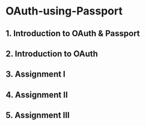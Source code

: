 # OAuth-using-Passport
## 1. Introduction to OAuth & Passport
## 2. Introduction to OAuth
## 3. Assignment I
## 4. Assignment II
## 5. Assignment III
